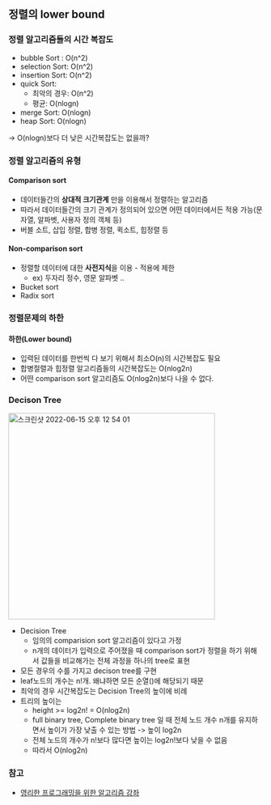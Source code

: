 ## 정렬의 lower bound

### 정렬 알고리즘들의 시간 복잡도

- bubble Sort : O(n^2)
- selection Sort: O(n^2)
- insertion Sort: O(n^2)
- quick Sort:
  - 최악의 경우: O(n^2)
  - 평균: O(nlogn)
- merge Sort: O(nlogn)
- heap Sort: O(nlogn)

-> O(nlogn)보다 더 낮은 시간복잡도는 없을까?

### 정렬 알고리즘의 유형

#### Comparison sort

- 데이터들간의 **상대적 크기관계** 만을 이용해서 정렬하는 알고리즘
- 따라서 데이터들간의 크기 관계가 정의되어 있으면 어떤 데이터에서든 적용 가능(문자열, 알파벳, 사용자 정의 객체 등)
- 버블 소트, 삽입 정렬, 합병 정렬, 퀵소트, 힙정렬 등

#### Non-comparison sort

- 정렬할 데이터에 대한 **사전지식**을 이용 - 적용에 제한
  - ex) 두자리 정수, 영문 알파벳 ..
- Bucket sort
- Radix sort

### 정렬문제의 하한

#### 하한(Lower bound)

- 입력된 데이터를 한번씩 다 보기 위해서 최소O(n)의 시간복잡도 필요
- 합병절렬과 힙정렬 알고리즘들의 시간복잡도는 O(nlog2n)
- 어떤 comparison sort 알고리즘도 O(nlog2n)보다 나을 수 없다.

### Decison Tree

<img width="408" alt="스크린샷 2022-06-15 오후 12 54 01" src="https://user-images.githubusercontent.com/52994378/173733589-c8d0985e-4f9e-4aaf-a34d-6f897b1c7da0.png">

- Decision Tree
  - 임의의 comparision sort 알고리즘이 있다고 가정
  - n개의 데이터가 입력으로 주어졌을 때 comparison sort가 정렬을 하기 위해서 값들을 비교해가는 전체 과정을 하나의 tree로 표현
- 모든 경우의 수를 가지고 decison tree를 구현
- leaf노드의 개수는 n!개. 왜냐하면 모든 순열()에 해당되기 때문
- 최악의 경우 시간복잡도는 Decision Tree의 높이에 비례
- 트리의 높이는
  - height >= log2n! = O(nlog2n)
  - full binary tree, Complete binary tree 일 때 전체 노드 개수 n개를 유지하면서 높이가 가장 낮출 수 있는 방법 -> 높이 log2n
  - 전체 노드의 개수가 n!보다 많다면 높이는 log2n!보다 낮을 수 없음
  - 따라서 O(nlog2n)

### 참고

- [영리한 프로그래밍을 위한 알고리즘 강좌](https://www.inflearn.com/course/%EC%95%8C%EA%B3%A0%EB%A6%AC%EC%A6%98-%EA%B0%95%EC%A2%8C)
